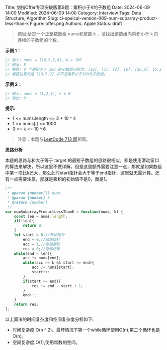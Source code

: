 Title: 剑指Offer专项突破版第9题：乘积小于K的子数组
Date: 2024-06-09 14:00
Modified: 2024-06-09 14:00
Category: Interview
Tags: Data Structure, Algorithm
Slug: ci-speical-version-009-num-subarray-product-less-than-k
Figure: offer.png
Authors: Apple
Status: draft

> 题目:给定一个正整数数组 nums和整数 k ，请找出该数组内乘积小于 k 的连续的子数组的个数。

**示例 1：**

```javascript
// 输入: nums = [10,5,2,6], k = 100
// 输出: 8
// 解释: 8 个乘积小于 100 的子数组分别为: [10], [5], [2], [6], [10,5], [5,2], [2,6], [5,2,6]。
// 需要注意的是 [10,5,2] 并不是乘积小于100的子数组。
```

**示例 2：**

```javascript
// 输入: nums = [1,2,3], k = 0
// 输出: 0
```

**提示:**

- 1 <= nums.length <= 3 * 10 ^ 4
- 1 <= nums[i] <= 1000
- 0 <= k <= 10 ^ 6

> 注意：本题与[LeetCode 713 题](https://leetcode.cn/problems/subarray-product-less-than-k/description/)相同。

**思路分析**

本题的思路与和大于等于 target 的最短子数组的思路很相似，都是使用滑动窗口的算法来解决，所以这里不做详解。但是这里额外需要注意一点，那就是如果数组中某一项比k还大，那么此时start指针会大于等于end指针，这里就无需计算。还有一点需要注意，那就是乘积的初始值不是0，而是1。

```javascript
/**
 * @param {number[]} nums
 * @param {number} k
 * @return {number}
 */
var numSubarrayProductLessThanK = function(nums, k) {
    const len = nums.length;
    if(!len){
        return 0;
    }
    let start = 0,//开始指针
        end = 0,//结束指针
        acc = 1,//存储乘积
        res = 0;//存储结果
    while(end < len){
        acc *= nums[end];
        while(acc >= k && start <= end){
            acc /= nums[start];
            start++:
        }
        if(start <= end){
            res += end - start + 1;
        }
        end++;
    }
    return res;
};
```

以上算法的时间复杂度和空间复杂度分析如下:

- 时间复杂度:O(n ^ 2)。最坏情况下第一个while循环使用O(n),第二个循环也是O(n)。
- 空间复杂度:O(1),使用常数的空间。